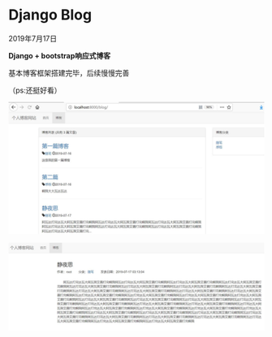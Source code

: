 # Django Blog

2019年7月17日

**Django + bootstrap响应式博客**

基本博客框架搭建完毕，后续慢慢完善

（ps:还挺好看）


![](博客页面.jpg)


![](文章页面.jpg)